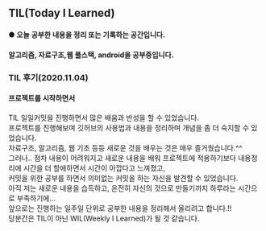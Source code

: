 ## TIL(Today I Learned)

#### ● 오늘 공부한 내용을 정리 또는 기록하는 공간입니다.

#### 알고리즘, 자료구조,웹 풀스택, android을 공부중입니다.

### TIL 후기(2020.11.04)


#### 프로젝트를 시작하면서
TIL 일일커밋을 진행하면서 많은 배움과 반성을 할 수 있었습니다.<br>
프로젝트를 진행해보며 깃허브의 사용법과 내용을 정리하며 개념을 좀 더 숙지할 수 있었습니다.<br>
자료구조, 알고리즘, 웹 기초 등등 새로운 것을 배우는 것은 매우 즐거웠습니다.^^<br>
그러나.. 점차 내용이 어려워지고 새로운 내용을 배워 프로젝트에 적용하기보다 내용정리에 시간을 더 할애하면서 시간이 아깝다고 느껴졌고, <br>
커밋을 위한 공부를 하면서 의미없는 커밋을 하는 자신을 발견할 수 있었습니다.<br>
아직 저는 새로운 내용을 습득하고, 온전히 자신의 것으로 만들기까지 하루라는 시간으로 부족하기에...<br>앞으로는 진행하는 일주일 단위로 공부한 내용을 정리해서 올리려고 합니다.!!<br>
당분간은 TIL이 아닌 WIL(Weekly I Learned)가 될 것 같습니다.

